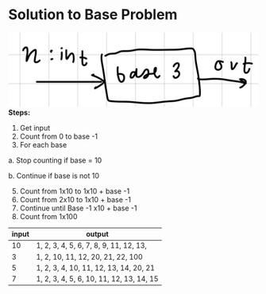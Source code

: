 # Solution to Base Problem
![](base3.JPG)
**Steps:**
1. Get input
2. Count from 0 to base -1
3. For each base

a. Stop counting if base = 10

b. Continue if base is not 10

5. Count from 1x10 to 1x10 + base -1
6. Count from 2x10 to 1x10 + base -1
7. Continue until Base -1 x10 + base -1
8. Count from 1x100 

| input | output                                   |
|-------|------------------------------------------|
| 10    | 1, 2, 3, 4, 5, 6, 7, 8, 9, 11, 12, 13,   |
| 3     | 1, 2, 10, 11, 12, 20, 21, 22, 100        |
| 5     | 1, 2, 3, 4, 10, 11, 12, 13, 14, 20, 21   |
| 7     | 1, 2, 3, 4, 5, 6, 10, 11, 12, 13, 14, 15 |
